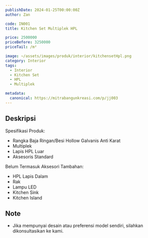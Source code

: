 ```yaml
---
publishDate: 2024-01-25T00:00:00Z
author: Zan

code: IN001
title: Kitchen Set Multiplek HPL

price: 2500000
priceBefore: 3250000
priceTail: /m²

image: ~/assets/images/produk/interior/kitchensetHpl.png
category: Interior
tags:
  - Interior
  - Kitchen Set
  - HPL
  - Multiplek

metadata:
  canonical: https://mitrabangunkreasi.com/p/jj003
---
```


## Deskripsi

Spesifikasi Produk:
- Rangka Baja Ringan/Besi Hollow Galvanis Anti Karat
- Multiplek
- Lapis HPL Luar
- Aksesoris Standard

Belum Termasuk Aksesori Tambahan:
- HPL Lapis Dalam
- Rak
- Lampu LED
- Kitchen Sink
- Kitchen Island

## Note
- Jika mempunyai desain atau preferensi model sendiri, silahkan dikonsultasikan ke kami.